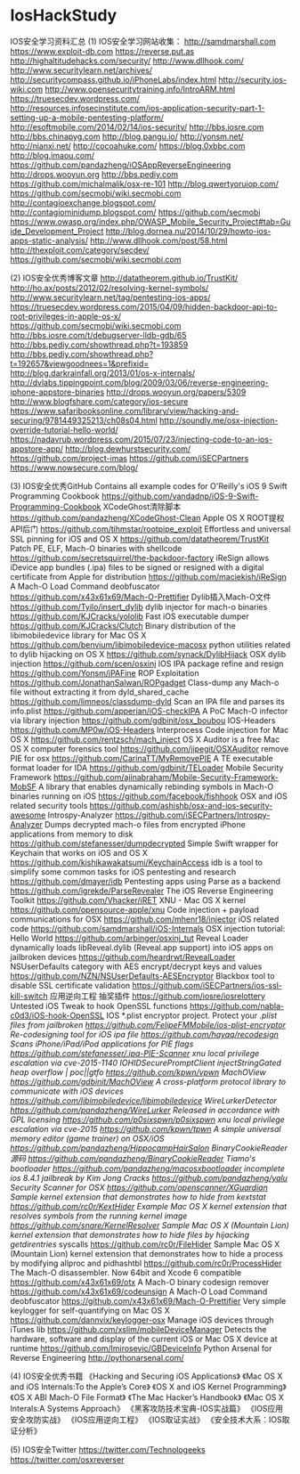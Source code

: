 # IosHackStudy
IOS安全学习资料汇总
(1)	IOS安全学习网站收集：
http://samdmarshall.com
https://www.exploit-db.com
https://reverse.put.as
http://highaltitudehacks.com/security/
http://www.dllhook.com/
http://www.securitylearn.net/archives/
http://securitycompass.github.io/iPhoneLabs/index.html
http://security.ios-wiki.com
http://www.opensecuritytraining.info/IntroARM.html
https://truesecdev.wordpress.com/
http://resources.infosecinstitute.com/ios-application-security-part-1-setting-up-a-mobile-pentesting-platform/
http://esoftmobile.com/2014/02/14/ios-security/
http://bbs.iosre.com
http://bbs.chinapyg.com
http://blog.pangu.io/ 
http://yonsm.net/
http://nianxi.net/
http://cocoahuke.com/
https://blog.0xbbc.com
http://blog.imaou.com/
https://github.com/pandazheng/iOSAppReverseEngineering
http://drops.wooyun.org
http://bbs.pediy.com
https://github.com/michalmalik/osx-re-101
http://blog.qwertyoruiop.com/
https://github.com/secmobi/wiki.secmobi.com
http://contagioexchange.blogspot.com/
http://contagiominidump.blogspot.com/
https://github.com/secmobi
https://www.owasp.org/index.php/OWASP_Mobile_Security_Project#tab=Guide_Development_Project
http://blog.dornea.nu/2014/10/29/howto-ios-apps-static-analysis/
http://www.dllhook.com/post/58.html
http://thexploit.com/category/secdev/
https://github.com/secmobi/wiki.secmobi.com

(2)	IOS安全优秀博客文章
http://datatheorem.github.io/TrustKit/
http://ho.ax/posts/2012/02/resolving-kernel-symbols/
http://www.securitylearn.net/tag/pentesting-ios-apps/
https://truesecdev.wordpress.com/2015/04/09/hidden-backdoor-api-to-root-privileges-in-apple-os-x/
https://github.com/secmobi/wiki.secmobi.com
http://bbs.iosre.com/t/debugserver-lldb-gdb/65
http://bbs.pediy.com/showthread.php?t=193859
http://bbs.pediy.com/showthread.php?t=192657&viewgoodnees=1&prefixid=
http://blog.darkrainfall.org/2013/01/os-x-internals/
http://dvlabs.tippingpoint.com/blog/2009/03/06/reverse-engineering-iphone-appstore-binaries
http://drops.wooyun.org/papers/5309
http://www.blogfshare.com/category/ios-secure
https://www.safaribooksonline.com/library/view/hacking-and-securing/9781449325213/ch08s04.html
http://soundly.me/osx-injection-override-tutorial-hello-world/
https://nadavrub.wordpress.com/2015/07/23/injecting-code-to-an-ios-appstore-app/
http://blog.dewhurstsecurity.com/
https://github.com/project-imas
https://github.com/iSECPartners
https://www.nowsecure.com/blog/

(3)	IOS安全优秀GitHub
Contains all example codes for O'Reilly's iOS 9 Swift Programming Cookbook 
https://github.com/vandadnp/iOS-9-Swift-Programming-Cookbook
XCodeGhost清除脚本
https://github.com/pandazheng/XCodeGhost-Clean
Apple OS X ROOT提权API后门
https://github.com/tihmstar/rootpipe_exploit
Effortless and universal SSL pinning for iOS and OS X
https://github.com/datatheorem/TrustKit
Patch PE, ELF, Mach-O binaries with shellcode
https://github.com/secretsquirrel/the-backdoor-factory
iReSign allows iDevice app bundles (.ipa) files to be signed or resigned with a digital certificate from Apple for distribution
https://github.com/maciekish/iReSign
A Mach-O Load Command deobfuscator
https://github.com/x43x61x69/Mach-O-Prettifier
Dylib插入Mach-O文件
https://github.com/Tyilo/insert_dylib
dylib injector for mach-o binaries
https://github.com/KJCracks/yololib
Fast iOS executable dumper
https://github.com/KJCracks/Clutch
Binary distribution of the libimobiledevice library for Mac OS X
https://github.com/benvium/libimobiledevice-macosx
python utilities related to dylib hijacking on OS X
https://github.com/synack/DylibHijack
OSX dylib injection
https://github.com/scen/osxinj
IOS IPA package refine and resign
https://github.com/Yonsm/iPAFine
ROP Exploitation
https://github.com/JonathanSalwan/ROPgadget
Class-dump any Mach-o file without extracting it from dyld_shared_cache
https://github.com/limneos/classdump-dyld
Scan an IPA file and parses its info.plist
https://github.com/apperian/iOS-checkIPA
A PoC Mach-O infector via library injection
https://github.com/gdbinit/osx_boubou
IOS-Headers
https://github.com/MP0w/iOS-Headers
Interprocess Code injection for Mac OS X
https://github.com/rentzsch/mach_inject
OS X Auditor is a free Mac OS X computer forensics tool
https://github.com/jipegit/OSXAuditor
remove PIE for osx
https://github.com/CarinaTT/MyRemovePIE
A TE executable format loader for IDA
https://github.com/gdbinit/TELoader
Mobile Security Framework 
https://github.com/ajinabraham/Mobile-Security-Framework-MobSF
A library that enables dynamically rebinding symbols in Mach-O binaries running on iOS
https://github.com/facebook/fishhook
OSX and iOS related security tools
https://github.com/ashishb/osx-and-ios-security-awesome
Introspy-Analyzer
https://github.com/iSECPartners/Introspy-Analyzer
Dumps decrypted mach-o files from encrypted iPhone applications from memory to disk
https://github.com/stefanesser/dumpdecrypted
Simple Swift wrapper for Keychain that works on iOS and OS X
https://github.com/kishikawakatsumi/KeychainAccess
idb is a tool to simplify some common tasks for iOS pentesting and research
https://github.com/dmayer/idb
Pentesting apps using Parse as a backend
https://github.com/igrekde/ParseRevealer
The iOS Reverse Engineering Toolkit
https://github.com/Vhacker/iRET
XNU - Mac OS X kernel
https://github.com/opensource-apple/xnu
Code injection + payload communications for OSX
https://github.com/mhenr18/injector
iOS related code
https://github.com/samdmarshall/iOS-Internals
OSX injection tutorial: Hello World
https://github.com/arbinger/osxinj_tut
Reveal Loader dynamically loads libReveal.dylib (Reveal.app support) into iOS apps on jailbroken devices
https://github.com/heardrwt/RevealLoader
NSUserDefaults category with AES encrypt/decrypt keys and values
https://github.com/NZN/NSUserDefaults-AESEncryptor
Blackbox tool to disable SSL certificate validation
https://github.com/iSECPartners/ios-ssl-kill-switch
应用逆向工程 抽奖插件
https://github.com/iosre/iosrelottery
Untested iOS Tweak to hook OpenSSL functions
https://github.com/nabla-c0d3/iOS-hook-OpenSSL
IOS *.plist encryptor project. Protect your *.plist files from jailbroken
https://github.com/FelipeFMMobile/ios-plist-encryptor
Re-codesigning tool for iOS ipa file
https://github.com/hayaq/recodesign
Scans iPhone/iPad/iPod applications for PIE flags
https://github.com/stefanesser/.ipa-PIE-Scanner
xnu local privilege escalation via cve-2015-1140 IOHIDSecurePromptClient injectStringGated heap overflow | poc||gtfo
https://github.com/kpwn/vpwn
MachOView
https://github.com/gdbinit/MachOView
A cross-platform protocol library to communicate with iOS devices
https://github.com/libimobiledevice/libimobiledevice
WireLurkerDetector
https://github.com/pandazheng/WireLurker
Released in accordance with GPL licensing
https://github.com/p0sixspwn/p0sixspwn
xnu local privilege escalation via cve-2015
https://github.com/kpwn/tpwn
A simple universal memory editor (game trainer) on OSX/iOS
https://github.com/pandazheng/HippocampHairSalon
BinaryCookieReader源码
https://github.com/pandazheng/BinaryCookieReader
Tiamo's bootloader
https://github.com/pandazheng/macosxbootloader
incomplete ios 8.4.1 jailbreak by Kim Jong Cracks
https://github.com/pandazheng/yalu
Security Scanner for OSX
https://github.com/openscanner/XGuardian
Sample kernel extension that demonstrates how to hide from kextstat
https://github.com/rc0r/KextHider
Example Mac OS X kernel extension that resolves symbols from the running kernel image
https://github.com/snare/KernelResolver
Sample Mac OS X (Mountain Lion) kernel extension that demonstrates how to hide files by hijacking getdirentries* syscalls
https://github.com/rc0r/FileHider
Sample Mac OS X (Mountain Lion) kernel extension that demonstrates how to hide a process by modifying allproc and pidhashtbl
https://github.com/rc0r/ProcessHider
The Mach-O disassembler. Now 64bit and Xcode 6 compatible
https://github.com/x43x61x69/otx
A Mach-O binary codesign remover
https://github.com/x43x61x69/codeunsign
A Mach-O Load Command deobfuscator
https://github.com/x43x61x69/Mach-O-Prettifier
Very simple keylogger for self-quantifying on Mac OS X
https://github.com/dannvix/keylogger-osx
Manage iOS devices through iTunes lib
https://github.com/xslim/mobileDeviceManager
Detects the hardware, software and display of the current iOS or Mac OS X device at runtime
https://github.com/lmirosevic/GBDeviceInfo
Python Arsenal for Reverse Engineering
http://pythonarsenal.com/

(4)	IOS安全优秀书籍
《Hacking and Securing iOS Applications》
《Mac OS X and iOS Internals:To the Apple’s Core》
《OS X and iOS Kernel Programming》
《OS X ABI Mach-O File Format》
《The Mac Hacker’s Handbook》
《Mac OS X Interals:A Systems Approach》
《黑客攻防技术宝典-IOS实战篇》
《IOS应用安全攻防实战》
《IOS应用逆向工程》
《IOS取证实战》
《安全技术大系：IOS取证分析》

(5)	IOS安全Twitter
https://twitter.com/Technologeeks
https://twitter.com/osxreverser
